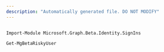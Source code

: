 ```yaml
---
description: "Automatically generated file. DO NOT MODIFY"
---
```


```powershellv2

Import-Module Microsoft.Graph.Beta.Identity.SignIns

Get-MgBetaRiskyUser

```